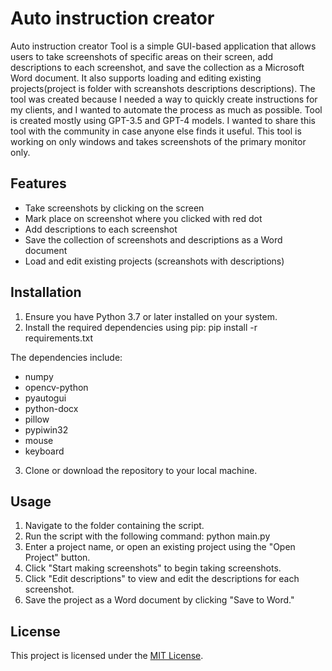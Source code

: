# Auto instruction creator

Auto instruction creator Tool is a simple GUI-based application that allows users to take screenshots of specific areas on their screen, add descriptions to each screenshot, and save the collection as a Microsoft Word document. It also supports loading and editing existing projects(project is folder with screanshots descriptions descriptions). 
The tool was created because I needed a way to quickly create instructions for my clients, and I wanted to automate the process as much as possible. Tool is created mostly using GPT-3.5 and GPT-4 models. I wanted to share this tool with the community in case anyone else finds it useful.
This tool is working on only windows and takes screenshots of the primary monitor only.

## Features

- Take screenshots by clicking on the screen
- Mark place on screenshot where you clicked with red dot
- Add descriptions to each screenshot
- Save the collection of screenshots and descriptions as a Word document
- Load and edit existing projects (screanshots with descriptions)

## Installation

1. Ensure you have Python 3.7 or later installed on your system.
2. Install the required dependencies using pip:
pip install -r requirements.txt

The dependencies include:

- numpy
- opencv-python
- pyautogui
- python-docx
- pillow
- pypiwin32
- mouse
- keyboard

3. Clone or download the repository to your local machine.

## Usage

1. Navigate to the folder containing the script.
2. Run the script with the following command:
python main.py
3. Enter a project name, or open an existing project using the "Open Project" button.
4. Click "Start making screenshots" to begin taking screenshots.
5. Click "Edit descriptions" to view and edit the descriptions for each screenshot.
6. Save the project as a Word document by clicking "Save to Word."

## License

This project is licensed under the [MIT License](LICENSE).
